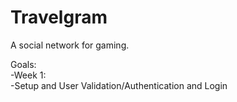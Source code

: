 # Travelgram
A social network for gaming.

Goals:<br />
-Week 1: <br />
-Setup and User Validation/Authentication and Login 
